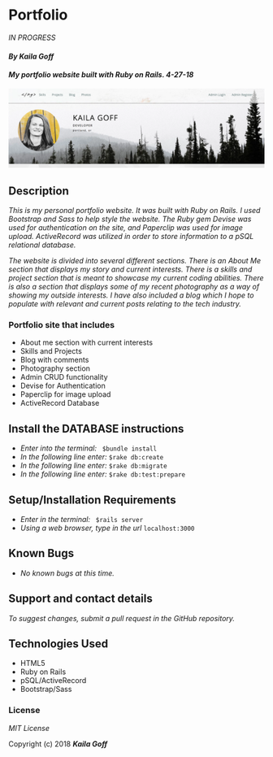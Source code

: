 # Portfolio
 _IN PROGRESS_
#### _By Kaila Goff_   

#### _My portfolio website built with Ruby on Rails. 4-27-18_

<kbd><img src="app/assets/images/screenshot.png"></kbd>

## Description
_This is my personal portfolio website. It was built with Ruby on Rails. I used Bootstrap and Sass to help style the website. The Ruby gem Devise was used for authentication on the site, and Paperclip was used for image upload. ActiveRecord was utilized in order to store information to a pSQL relational database._

_The website is divided into several different sections. There is an About Me section that displays my story and current interests. There is a skills and project section that is meant to showcase my current coding abilities. There is also a section that displays some of my recent photography as a way of showing my outside interests. I have also included a blog which I hope to populate with relevant and current posts relating to the tech industry._

### Portfolio site that includes

  * About me section with current interests
  * Skills and Projects
  * Blog with comments
  * Photography section
  * Admin CRUD functionality
  * Devise for Authentication
  * Paperclip for image upload
  * ActiveRecord Database

## Install the DATABASE instructions

* _Enter into the terminal:_ ``` $bundle install```
* _In the following line enter:_ ```$rake db:create```
* _In the following line enter:_ ```$rake db:migrate```
* _In the following line enter:_ ```$rake db:test:prepare```

## Setup/Installation Requirements

  * _Enter in the terminal:_ ``` $rails server```
  * _Using a web browser, type in the url_ ``` localhost:3000 ```

## Known Bugs

  * _No known bugs at this time._

## Support and contact details

  _To suggest changes, submit a pull request in the GitHub repository._

## Technologies Used

  * HTML5
  * Ruby on Rails
  * pSQL/ActiveRecord
  * Bootstrap/Sass

### License

  *MIT License*

Copyright (c) 2018 **_Kaila Goff_**
